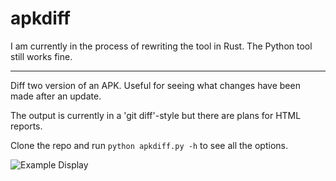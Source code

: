 apkdiff
===

I am currently in the process of rewriting the tool in Rust. The Python tool still works fine.

---

Diff two version of an APK. Useful for seeing what changes have been made after an update.

The output is currently in a 'git diff'-style but there are plans for HTML reports.

Clone the repo and run `python apkdiff.py -h` to see all the options.

![Example Display](screenshot1.png)
